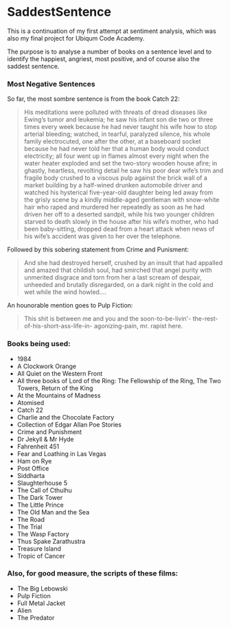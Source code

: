 # SaddestSentence

This is a continuation of my first attempt at sentiment analysis, which was also my final project for Ubiqum Code Academy.

The purpose is to analyse a number of books on a sentence level and to identify the happiest, angriest, most positive, and of course also the saddest sentence.

### Most Negative Sentences

So far, the most sombre sentence is from the book Catch 22:

>His meditations were polluted with threats of dread diseases like Ewing’s tumor and leukemia; he saw his infant son die two or three times every week because he had never taught his wife how to stop arterial bleeding; watched, in tearful, paralyzed silence, his whole family electrocuted, one after the other, at a baseboard socket because he had never told her that a human body would conduct electricity; all four went up in flames almost every night when the water heater exploded and set the two-story wooden house afire; in ghastly, heartless, revolting detail he saw his poor dear wife’s trim and fragile body crushed to a viscous pulp against the brick wall of a market building by a half-wined drunken automobile driver and watched his hysterical five-year-old daughter being led away from the grisly scene by a kindly middle-aged gentleman with snow-white hair who raped and murdered her repeatedly as soon as he had driven her off to a deserted sandpit, while his two younger children starved to death slowly in the house after his wife’s mother, who had been baby-sitting, dropped dead from a heart attack when news of his wife’s accident was given to her over the telephone.

Followed by this sobering statement from Crime and Punisment:

>And she had destroyed herself, crushed by an insult that had appalled and amazed that childish soul, had smirched that angel purity with unmerited disgrace and torn from her a last scream of despair, unheeded and brutally disregarded, on a dark night in the cold and wet while the wind howled....

An hounorable mention goes to Pulp Fiction:

>This shit is between me and you and the soon-to-be-livin'- the-rest-of-his-short-ass-life-in- agonizing-pain, mr. rapist here.


### Books being used:

* 1984
* A Clockwork Orange
* All Quiet on the Western Front
* All three books of Lord of the Ring: The Fellowship of the Ring, The Two Towers, Return of the King
* At the Mountains of Madness
* Atomised
* Catch 22
* Charlie and the Chocolate Factory
* Collection of Edgar Allan Poe Stories
* Crime and Punishment
* Dr Jekyll & Mr Hyde
* Fahrenheit 451
* Fear and Loathing in Las Vegas
* Ham on Rye
* Post Office
* Siddharta
* Slaughterhouse 5
* The Call of Cthulhu
* The Dark Tower
* The Little Prince
* The Old Man and the Sea
* The Road
* The Trial
* The Wasp Factory
* Thus Spake Zarathustra
* Treasure Island
* Tropic of Cancer

### Also, for good measure, the scripts of these films:

* The Big Lebowski
* Pulp Fiction
* Full Metal Jacket
* Alien
* The Predator
